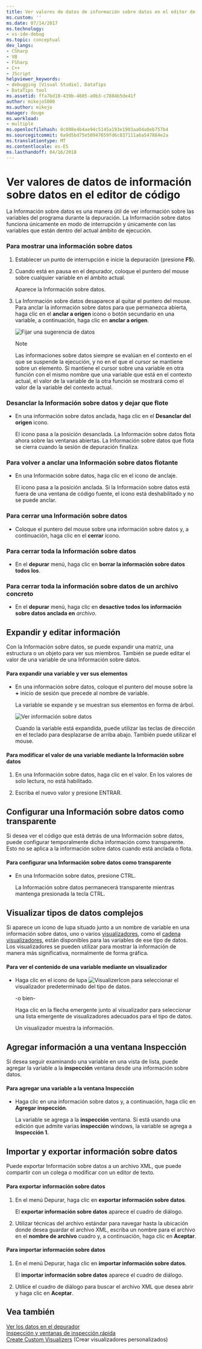 ```yaml
---
title: Ver valores de datos de información sobre datos en el editor de código | Documentos de Microsoft
ms.custom: ''
ms.date: 07/14/2017
ms.technology:
- vs-ide-debug
ms.topic: conceptual
dev_langs:
- CSharp
- VB
- FSharp
- C++
- JScript
helpviewer_keywords:
- debugging [Visual Studio], DataTips
- DataTips tool
ms.assetid: ffa7bd18-439b-4685-a9b3-c7884b5de41f
author: mikejo5000
ms.author: mikejo
manager: douge
ms.workload:
- multiple
ms.openlocfilehash: 0c098e4b4ae94c5145a193e1903aa04a0eb757b4
ms.sourcegitcommit: 6a9d5bd75e50947659fd6c837111a6a547884e2a
ms.translationtype: MT
ms.contentlocale: es-ES
ms.lasthandoff: 04/16/2018
---
```

# <a name="view-data-values-in-datatips-in-the-code-editor"></a>Ver valores de datos de información sobre datos en el editor de código
La Información sobre datos es una manera útil de ver información sobre las variables del programa durante la depuración. La Información sobre datos funciona únicamente en modo de interrupción y únicamente con las variables que están dentro del actual ámbito de ejecución.
  
### <a name="to-display-a-datatip"></a>Para mostrar una información sobre datos  
  
1. Establecer un punto de interrupción e inicie la depuración (presione **F5**).

2. Cuando está en pausa en el depurador, coloque el puntero del mouse sobre cualquier variable en el ámbito actual.
  
     Aparece la Información sobre datos.
  
3.  La Información sobre datos desaparece al quitar el puntero del mouse. Para anclar la información sobre datos para que permanezca abierta, haga clic en el **anclar a origen** icono o botón secundario en una variable, a continuación, haga clic en **anclar a origen**.

    ![Fijar una sugerencia de datos](../debugger/media/dbg-tips-data-tips-pinned.png "PinningDataTip")

    > [!NOTE]
    > Las informaciones sobre datos siempre se evalúan en el contexto en el que se suspende la ejecución, y no en el que el cursor se mantiene sobre un elemento. Si mantiene el cursor sobre una variable en otra función con el mismo nombre que una variable que está en el contexto actual, el valor de la variable de la otra función se mostrará como el valor de la variable del contexto actual.
  
### <a name="to-unpin-a-datatip-and-make-it-float"></a>Desanclar la Información sobre datos y dejar que flote  
  
-   En una información sobre datos anclada, haga clic en el **Desanclar del origen** icono.  
  
     El icono pasa a la posición desanclada. La Información sobre datos flota ahora sobre las ventanas abiertas. La Información sobre datos que flota se cierra cuando la sesión de depuración finaliza.  
  
### <a name="to-repin-a-floating-datatip"></a>Para volver a anclar una Información sobre datos flotante  
  
-   En una Información sobre datos, haga clic en el icono de anclaje.  
  
     El icono pasa a la posición anclada. Si la Información sobre datos está fuera de una ventana de código fuente, el icono está deshabilitado y no se puede anclar.  
  
### <a name="to-close-a-datatip"></a>Para cerrar una Información sobre datos  
  
-   Coloque el puntero del mouse sobre una información sobre datos y, a continuación, haga clic en el **cerrar** icono.  
  
### <a name="to-close-all-datatips"></a>Para cerrar toda la Información sobre datos  
  
-   En el **depurar** menú, haga clic en **borrar la información sobre datos todos los**.  
  
### <a name="to-close-all-datatips-for-a-specific-file"></a>Para cerrar toda la información sobre datos de un archivo concreto  
  
-   En el **depurar** menú, haga clic en **desactive todos los información sobre datos anclada en** *archivo*.  
  
## <a name="expand-and-edit-information"></a>Expandir y editar información  
 Con la Información sobre datos, se puede expandir una matriz, una estructura o un objeto para ver sus miembros. También se puede editar el valor de una variable de una Información sobre datos.  
  
#### <a name="to-expand-a-variable-to-see-its-elements"></a>Para expandir una variable y ver sus elementos  
  
-   En una información sobre datos, coloque el puntero del mouse sobre la **+** inicio de sesión que precede al nombre de variable.  
  
    La variable se expande y se muestran sus elementos en forma de árbol.

    ![Ver información sobre datos](../debugger/media/dbg-tour-data-tips.gif "ver una sugerencia de datos")
  
    Cuando la variable está expandida, puede utilizar las teclas de dirección en el teclado para desplazarse de arriba abajo. También puede utilizar el mouse.  
  
#### <a name="to-edit-the-value-of-a-variable-using-a-datatip"></a>Para modificar el valor de una variable mediante la Información sobre datos  
  
1.  En una Información sobre datos, haga clic en el valor. En los valores de solo lectura, no está habilitado.  
  
2.  Escriba el nuevo valor y presione ENTRAR.  
  
## <a name="making-a-datatip-transparent"></a>Configurar una Información sobre datos como transparente  
 Si desea ver el código que está detrás de una Información sobre datos, puede configurar temporalmente dicha información como transparente. Esto no se aplica a la información sobre datos cuando está anclada o flota.  
  
#### <a name="to-make-a-datatip-transparent"></a>Para configurar una Información sobre datos como transparente  
  
-   En una Información sobre datos, presione CTRL.  
  
     La Información sobre datos permanecerá transparente mientras mantenga presionada la tecla CTRL.  
  
## <a name="visualize-complex-data-types"></a>Visualizar tipos de datos complejos  
 Si aparece un icono de lupa situado junto a un nombre de variable en una información sobre datos, uno o varios [visualizadores](../debugger/create-custom-visualizers-of-data.md), como el [cadena visualizadores](../debugger/string-visualizer-dialog-box.md), están disponibles para las variables de ese tipo de datos. Los visualizadores se pueden utilizar para mostrar la información de manera más significativa, normalmente de forma gráfica.
  
#### <a name="to-view-the-contents-of-a-variable-using-a-visualizer"></a>Para ver el contenido de una variable mediante un visualizador  
  
-   Haga clic en el icono de lupa ![VisualizerIcon](../debugger/media/dbg-tips-visualizer-icon.png "icono visualizador") para seleccionar el visualizador predeterminado del tipo de datos.  
  
     -o bien-  
  
     Haga clic en la flecha emergente junto al visualizador para seleccionar una lista emergente de visualizadores adecuados para el tipo de datos.  
  
     Un visualizador muestra la información.  
  
## <a name="add-information-to-a-watch-window"></a>Agregar información a una ventana Inspección  
 Si desea seguir examinando una variable en una vista de lista, puede agregar la variable a la **inspección** ventana desde una información sobre datos.  
  
#### <a name="to-add-a-variable-to-the-watch-window"></a>Para agregar una variable a la ventana Inspección  
  
-   Haga clic en una información sobre datos y, a continuación, haga clic en **Agregar inspección**.  
  
     La variable se agrega a la **inspección** ventana. Si está usando una edición que admite varias **inspección** windows, la variable se agrega a **Inspección 1.**  
  
## <a name="import-and-export-datatips"></a>Importar y exportar información sobre datos  
 Puede exportar Información sobre datos a un archivo XML, que puede compartir con un colega o modificar con un editor de texto.  
  
#### <a name="to-export-datatips"></a>Para exportar información sobre datos  
  
1.  En el menú Depurar, haga clic en **exportar información sobre datos**.  
  
     El **exportar información sobre datos** aparece el cuadro de diálogo.  
  
2.  Utilizar técnicas del archivo estándar para navegar hasta la ubicación donde desea guardar el archivo XML, escriba un nombre para el archivo en el **nombre de archivo** cuadro y, a continuación, haga clic en **Aceptar**.  
  
#### <a name="to-import-datatips"></a>Para importar información sobre datos  
  
1.  En el menú Depurar, haga clic en **importar información sobre datos**.  
  
     El **importar información sobre datos** aparece el cuadro de diálogo.  
  
2.  Utilice el cuadro de diálogo para buscar el archivo XML que desea abrir y haga clic en **Aceptar**.  
  
## <a name="see-also"></a>Vea también  
 [Ver los datos en el depurador](../debugger/viewing-data-in-the-debugger.md)   
 [Inspección y ventanas de inspección rápida](../debugger/watch-and-quickwatch-windows.md)   
 [Create Custom Visualizers](../debugger/create-custom-visualizers-of-data.md) (Crear visualizadores personalizados)   